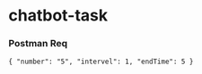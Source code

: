 # chatbot-task

### Postman Req
```POST : http://localhost:3000
{ "number": "5", "intervel": 1, "endTime": 5 } 
```
